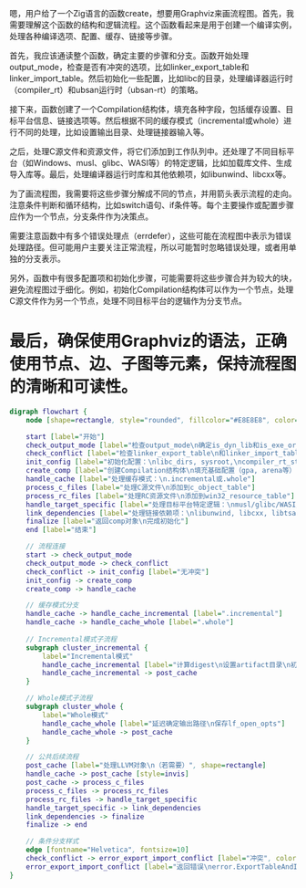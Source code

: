 嗯，用户给了一个Zig语言的函数create，想要用Graphviz来画流程图。首先，我需要理解这个函数的结构和逻辑流程。这个函数看起来是用于创建一个编译实例，处理各种编译选项、配置、缓存、链接等步骤。

首先，我应该通读整个函数，确定主要的步骤和分支。函数开始处理output_mode，检查是否有冲突的选项，比如linker_export_table和linker_import_table。然后初始化一些配置，比如libc的目录，处理编译器运行时（compiler_rt）和ubsan运行时（ubsan-rt）的策略。

接下来，函数创建了一个Compilation结构体，填充各种字段，包括缓存设置、目标平台信息、链接选项等。然后根据不同的缓存模式（incremental或whole）进行不同的处理，比如设置输出目录、处理链接器输入等。

之后，处理C源文件和资源文件，将它们添加到工作队列中。还处理了不同目标平台（如Windows、musl、glibc、WASI等）的特定逻辑，比如加载库文件、生成导入库等。最后，处理编译器运行时库和其他依赖项，如libunwind、libcxx等。

为了画流程图，我需要将这些步骤分解成不同的节点，并用箭头表示流程的走向。注意条件判断和循环结构，比如switch语句、if条件等。每个主要操作或配置步骤应作为一个节点，分支条件作为决策点。

需要注意函数中有多个错误处理点（errdefer），这些可能在流程图中表示为错误处理路径。但可能用户主要关注正常流程，所以可能暂时忽略错误处理，或者用单独的分支表示。

另外，函数中有很多配置项和初始化步骤，可能需要将这些步骤合并为较大的块，避免流程图过于细化。例如，初始化Compilation结构体可以作为一个节点，处理C源文件作为另一个节点，处理不同目标平台的逻辑作为分支节点。

最后，确保使用Graphviz的语法，正确使用节点、边、子图等元素，保持流程图的清晰和可读性。
================================================
```dot
digraph flowchart {
    node [shape=rectangle, style="rounded", fillcolor="#E8E8E8", color="#303030", fontname="Helvetica"]

    start [label="开始"]
    check_output_mode [label="检查output_mode\n确定is_dyn_lib和is_exe_or_dyn_lib"]
    check_conflict [label="检查linker_export_table\n和linker_import_table冲突"]
    init_config [label="初始化配置：\nlibc_dirs, sysroot,\ncompiler_rt_strat, ubsan_rt_strat"]
    create_comp [label="创建Compilation结构体\n填充基础配置（gpa, arena等）"]
    handle_cache [label="处理缓存模式：\n.incremental或.whole"]
    process_c_files [label="处理C源文件\n添加到c_object_table"]
    process_rc_files [label="处理RC资源文件\n添加到win32_resource_table"]
    handle_target_specific [label="处理目标平台特定逻辑：\nmusl/glibc/WASI/MinGW等"]
    link_dependencies [label="处理链接依赖项：\nlibunwind, libcxx, libtsan等"]
    finalize [label="返回comp对象\n完成初始化"]
    end [label="结束"]

    // 流程连接
    start -> check_output_mode
    check_output_mode -> check_conflict
    check_conflict -> init_config [label="无冲突"]
    init_config -> create_comp
    create_comp -> handle_cache

    // 缓存模式分支
    handle_cache -> handle_cache_incremental [label=".incremental"]
    handle_cache -> handle_cache_whole [label=".whole"]
    
    // Incremental模式子流程
    subgraph cluster_incremental {
        label="Incremental模式"
        handle_cache_incremental [label="计算digest\n设置artifact目录\n初始化bin_file/implib_emit"]
        handle_cache_incremental -> post_cache
    }

    // Whole模式子流程
    subgraph cluster_whole {
        label="Whole模式"
        handle_cache_whole [label="延迟确定输出路径\n保存lf_open_opts"]
        handle_cache_whole -> post_cache
    }

    // 公共后续流程
    post_cache [label="处理LLVM对象\n（若需要）", shape=rectangle]
    handle_cache -> post_cache [style=invis]
    post_cache -> process_c_files
    process_c_files -> process_rc_files
    process_rc_files -> handle_target_specific
    handle_target_specific -> link_dependencies
    link_dependencies -> finalize
    finalize -> end

    // 条件分支样式
    edge [fontname="Helvetica", fontsize=10]
    check_conflict -> error_export_import_conflict [label="冲突", color="red"]
    error_export_import_conflict [label="返回错误\nerror.ExportTableAndImportTableConflict", shape=oval, fillcolor="#FFCCCC"]
}
```